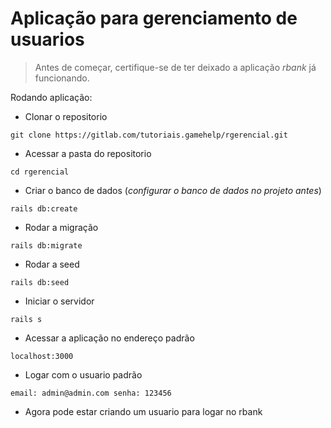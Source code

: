 # Aplicação para gerenciamento de usuarios
> Antes de começar, certifique-se de ter deixado a aplicação _rbank_ já funcionando.



Rodando aplicação:

* Clonar o repositorio 

```
git clone https://gitlab.com/tutoriais.gamehelp/rgerencial.git
```

* Acessar a pasta do repositorio

```
cd rgerencial
```

* Criar o banco de dados (_configurar o banco de dados no projeto antes_)

```
rails db:create
```

* Rodar a migração

```
rails db:migrate
```

* Rodar a seed

```
rails db:seed
```

* Iniciar o servidor

```
rails s
```

* Acessar a aplicação no endereço padrão

```
localhost:3000
```

* Logar com o usuario padrão

```
email: admin@admin.com senha: 123456
```

* Agora pode estar criando um usuario para logar no rbank

